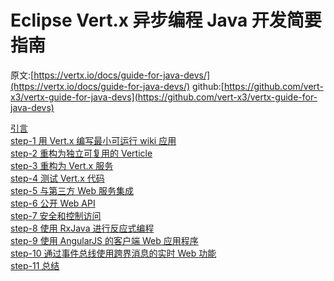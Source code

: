 # Eclipse Vert.x 异步编程 Java 开发简要指南

原文:[https://vertx.io/docs/guide-for-java-devs/](https://vertx.io/docs/guide-for-java-devs/) 
github:[https://github.com/vert-x3/vertx-guide-for-java-devs](https://github.com/vert-x3/vertx-guide-for-java-devs)

[引言](step-0)</br>
[step-1 用 Vert.x 编写最小可运行 wiki 应用](step-1)</br>
[step-2 重构为独立可复用的 Verticle](step-2)</br>
[step-3 重构为 Vert.x 服务](step-3)</br>
[step-4 测试 Vert.x 代码](step-4)</br>
[step-5 与第三方 Web 服务集成](step-5)</br>
[step-6 公开 Web API](step-6)</br>
[step-7 安全和控制访问](step-7)</br>
[step-8 使用 RxJava 进行反应式编程](step-8)</br>
[step-9 使用 AngularJS 的客户端 Web 应用程序](step-9)</br>
[step-10 通过事件总线使用跨界消息的实时 Web 功能](step-10)</br>
[step-11 总结](step-10)</br>
